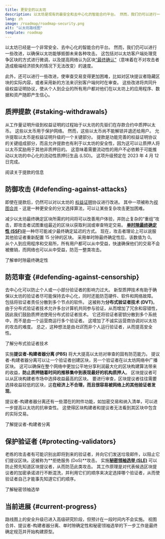 ```yaml
---
title: 更安全的以太坊
description: 以太坊是现有的最安全和去中心化的智能合约平台。 然而，我们仍可以进行一些改进，以确保以太坊能够抵御未来任何程度的攻击。
lang: zh
image: /roadmap/roadmap-security.png
alt: "以太坊路线图"
template: roadmap
---
```


以太坊已经是一个非常安全、去中心化的智能合约平台。 然而，我们仍可以进行一些改进，以确保以太坊能够抵御未来各种攻击。 这包括对以太坊客户端处理竞争区块的方式进行微调，以及提高网络认为区块[“最终确认”](/developers/docs/consensus-mechanisms/pos/#finality)（意味着在不对攻击者造成极端经济损失的情况下无法改变）的速度。

此外，还可以进行一些改进，使审查交易变得更加困难，比如对区块提议者隐藏区块的实际内容，或者采用新的方法来识别客户端何时在审查。 这些改进将共同升级权益证明协议，使从个人到企业的所有用户都对他们在以太坊上的应用程序、数据和资产随即产生信心。

## 质押提款 {#staking-withdrawals}

从工作量证明升级到权益证明的过程始于以太坊的先驱们在存款合约中质押以太币。 这些以太币用于保护网络。 然而，这些以太币尚不能解锁并退还给用户。 允许提取以太币是权益证明升级的一个关键部分。 提款是功能完善的权益证明协议的关键组成部分，而且允许提款也有利于以太坊的安全性，因为这可以让质押人将以太币奖励用于其他非质押目的。 这意味着需要流动性的用户不必依赖于可能推动以太坊的中心化的流动性质押衍生品 (LSD)。 这项升级预定在 2023 年 4 月 12 日完成。

<ButtonLink variant="outline-color" to="/staking/withdrawals/">阅读关于提款的信息</ButtonLink>

## 防御攻击 {#defending-against-attacks}

即使在提款后，仍然可以对以太坊的 [权益证明](/developers/docs/consensus-mechanisms/pos/)协议进行改进。 其中一项被称为[视图合并](https://ethresear.ch/t/view-merge-as-a-replacement-for-proposer-boost/13739) - 这是一种更安全的分叉选择算法，可以让某些复杂攻击更加困难。

减少以太坊最终确定区块所需的时间将可以改善用户体验，并防止复杂的“重组”攻击，即攻击者试图重组最近的区块以获取利润或审查特定交易。 [**单时隙最终确定性 (SSF)**](/roadmap/single-slot-finality/)是一种尽可能减少最终确定延迟的方式。 现在，攻击者理论上可以说服其他验证者重新配置 15 分钟的区块。 采用单时隙最终确定性后，该数值为 0。 从个人到应用程序和交易所，所有用户都可以从中受益，快速确保他们的交易不会被撤销，而网络也可以从中受益，防范一整类攻击。

<ButtonLink variant="outline-color" to="/roadmap/single-slot-finality/">了解单时隙最终确定性</ButtonLink>

## 防范审查 {#defending-against-censorship}

去中心化可以防止个人或一小部分验证者的影响力过大。 新型质押技术有助于确保以太坊的验证者尽可能保持去中心化，同时还能防范硬件、软件和网络故障。 包括将验证者责任分散到多个节点的软件。 这被称为**分布式验证者技术 (DVT)**。 由于分布式验证者技术允许多台计算机共同参与验证，从而增加了冗余和容错性，因此我们鼓励质押池使用分布式验证者技术。 它还将验证者密钥分散到多个系统中，而不是由一个运营商运行多个验证者。 这增加了不诚实运营商协调对以太坊的攻击的难度。 总之，这种想法是由*社区*而非个人运行验证者，从而提高安全性。

<ButtonLink variant="outline-color" to="/staking/dvt/">了解分布式验证者技术</ButtonLink>

实施**提议者-构建者器分离 (PBS)** 将大大提高以太坊对审查的固有防范能力。 提议者-构建者器分离可以让一个验证者创建区块，另一个验证者在以太坊网络中广播区块。 这可以确保在整个网络中更加公平地分享利润最大化的区块构建算法带来的收益，**防止质押随着时间的推移集中到表现最好的机构质押人**。 区块提议者可以从区块构建者市场中选择收益最高的区块。 要进行审查，区块提议者往往需要选择收益较低的区块，这**在经济上不合理，而且很容易被网络上的其他验证者发现**。

提议者-构建者器分离还有一些潜在的附件功能，如加密交易和纳入清单，可以进一步提高以太坊的抗审查性。 这使得区块构建者和提议者无法看到其区块中包含的实际交易。

<ButtonLink variant="outline-color" to="/roadmap/pbs/">了解提议者-构建者分离</ButtonLink>

## 保护验证者 {#protecting-validators}

老练的攻击者有可能识别出即将到来的验证者，并向它们发送垃圾邮件，以阻止它们提议区块。这被称为**拒绝服务 (DoS)**攻击。 实施[**秘密领袖选举 (SLE)**](/roadmap/secret-leader-election) 可以防止预先知道区块提议者，从而防范此类攻击。 其工作原理是对代表候选区块提议者的加密承诺进行不断混洗，并利用它们的顺序来决定选择哪个验证者，从而使验证者自己才能事先知道它们的顺序。

<ButtonLink variant="outline-color" to="/roadmap/secret-leader-election">了解秘密领袖选举</ButtonLink>

## 当前进展 {#current-progress}

路线图上的安全升级已进入高级研究阶段，但预计在一段时间内不会实施。 视图合并、提议者-构建者器分离、单时隙确定性和秘密领袖选举的下一步工作是最终确定规范并开始构建原型。

